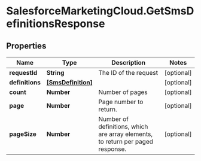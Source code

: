 # SalesforceMarketingCloud.GetSmsDefinitionsResponse

## Properties
Name | Type | Description | Notes
------------ | ------------- | ------------- | -------------
**requestId** | **String** | The ID of the request | [optional] 
**definitions** | [**[SmsDefinition]**](SmsDefinition.md) |  | [optional] 
**count** | **Number** | Number of pages | [optional] 
**page** | **Number** | Page number to return. | [optional] 
**pageSize** | **Number** | Number of definitions, which are array elements, to return per paged response. | [optional] 


